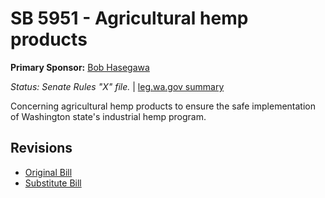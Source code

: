 # SB 5951 - Agricultural hemp products
**Primary Sponsor:** [Bob Hasegawa](/person/leg/bob.hasegawa.md)

*Status: Senate Rules "X" file.* | [leg.wa.gov summary](https://app.leg.wa.gov/billsummary?BillNumber=5951&Year=2021)

Concerning agricultural hemp products to ensure the safe implementation of Washington state's industrial hemp program.

## Revisions
* [Original Bill](1/)
* [Substitute Bill](S/)